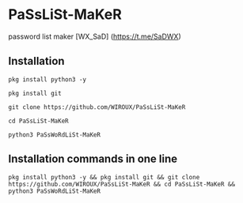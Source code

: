 # PaSsLiSt-MaKeR
password list maker [WX_SaD] (https://t.me/SaDWX)
## Installation
`pkg install python3 -y`

``pkg install git``

`git clone https://github.com/WIROUX/PaSsLiSt-MaKeR`

`cd PaSsLiSt-MaKeR`

`python3 PaSsWoRdLiSt-MaKeR`
## Installation commands in one line
`pkg install python3 -y && pkg install git && git clone https://github.com/WIROUX/PaSsLiSt-MaKeR && cd PaSsLiSt-MaKeR && python3 PaSsWoRdLiSt-MaKeR`
